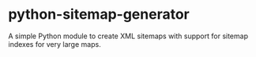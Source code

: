 # python-sitemap-generator
A simple Python module to create XML sitemaps with support for sitemap indexes for very large maps.
